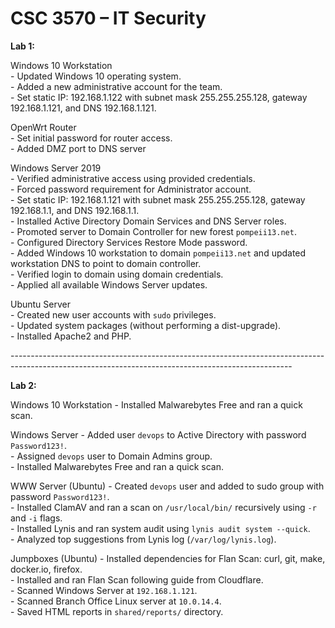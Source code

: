 # CSC 3570 – IT Security

**Lab 1:**

  Windows 10 Workstation <br>
    - Updated Windows 10 operating system.<br>
    - Added a new administrative account for the team.<br>
    - Set static IP: 192.168.1.122 with subnet mask 255.255.255.128, gateway 192.168.1.121, and DNS 192.168.1.121.<br>

  OpenWrt Router <br>
    - Set initial password for router access.<br>
    - Added DMZ port to DNS server<br>

  Windows Server 2019 <br>
    - Verified administrative access using provided credentials.<br>
    - Forced password requirement for Administrator account.<br>
    - Set static IP: 192.168.1.121 with subnet mask 255.255.255.128, gateway 192.168.1.1, and DNS 192.168.1.1.<br>
    - Installed Active Directory Domain Services and DNS Server roles.<br>
    - Promoted server to Domain Controller for new forest `pompeii13.net`.<br>
    - Configured Directory Services Restore Mode password.<br>
    - Added Windows 10 workstation to domain `pompeii13.net` and updated workstation DNS to point to domain controller.<br>
    - Verified login to domain using domain credentials.<br>
    - Applied all available Windows Server updates.<br>

  Ubuntu Server <br>
    - Created new user accounts with `sudo` privileges.<br>
    - Updated system packages (without performing a dist-upgrade).<br>
    - Installed Apache2 and PHP.<br>

---------------------------------------------------------------------------------------------------------------------------------------------------- <br>

**Lab 2:**

  Windows 10 Workstation
    - Installed Malwarebytes Free and ran a quick scan.<br>

  Windows Server
    - Added user `devops` to Active Directory with password `Password123!`.<br>
    - Assigned `devops` user to Domain Admins group.<br>
    - Installed Malwarebytes Free and ran a quick scan.<br>

  WWW Server (Ubuntu)
    - Created `devops` user and added to sudo group with password `Password123!`.<br>
    - Installed ClamAV and ran a scan on `/usr/local/bin/` recursively using `-r` and `-i` flags.<br>
    - Installed Lynis and ran system audit using `lynis audit system --quick`.<br>
    - Analyzed top suggestions from Lynis log (`/var/log/lynis.log`).<br>

  Jumpboxes (Ubuntu)
    - Installed dependencies for Flan Scan: curl, git, make, docker.io, firefox.<br>
    - Installed and ran Flan Scan following guide from Cloudflare.<br>
    - Scanned Windows Server at `192.168.1.121`.<br>
    - Scanned Branch Office Linux server at `10.0.14.4`.<br>
    - Saved HTML reports in `shared/reports/` directory.<br>

  
